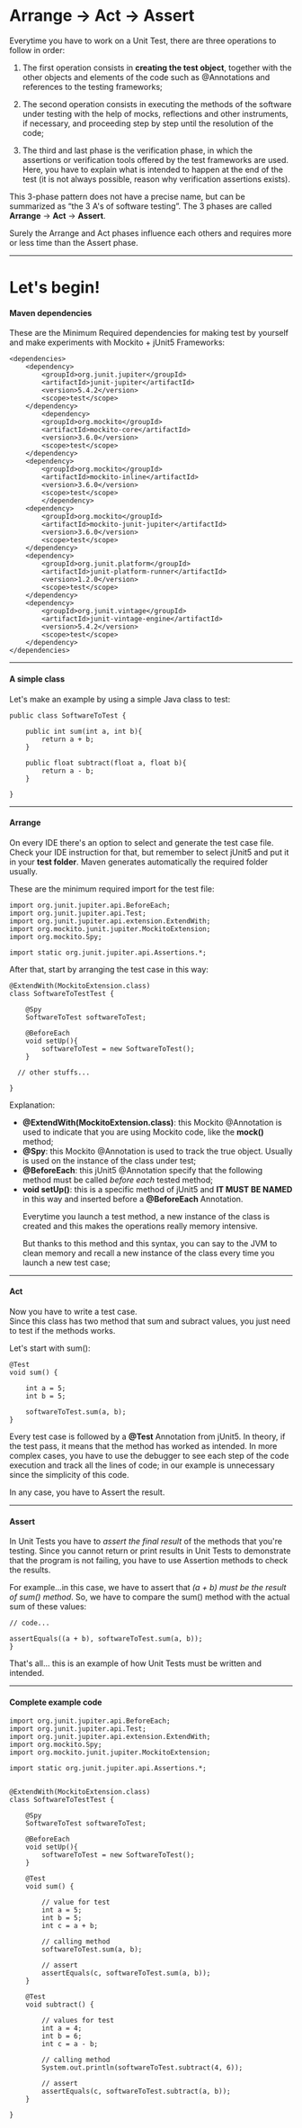 <h1>Arrange -> Act -> Assert</h1>


Everytime you have to work on a Unit Test, there are three operations to follow in order:

1) The first operation consists in <b>creating the test object</b>, together with the other objects and elements of the code such as @Annotations and references to the testing frameworks;

2) The second operation consists in executing the methods of the software under testing with the help of mocks, reflections and other instruments, if necessary, and proceeding step by step until the resolution of the code;

3) The third and last phase is the verification phase, in which the assertions or verification tools offered by the test frameworks are used.
Here, you have to explain what is intended to happen at the end of the test (it is not always possible, reason why verification assertions exists). 


This 3-phase pattern does not have a precise name, but can be summarized as “the 3 A's of software testing”. The 3 phases are called <b>Arrange</b> -> <b>Act</b> -> <b>Assert</b>.

Surely the Arrange and Act phases influence each others and requires more or less time than the Assert phase. 

---

<h1>Let's begin!</h1>

<h4>Maven dependencies</h4>

These are the Minimum Required dependencies for making test by yourself and make experiments with Mockito + jUnit5 Frameworks:

````
<dependencies>
    <dependency>
        <groupId>org.junit.jupiter</groupId>
        <artifactId>junit-jupiter</artifactId>
        <version>5.4.2</version>
        <scope>test</scope>
    </dependency>
        <dependency>
        <groupId>org.mockito</groupId>
        <artifactId>mockito-core</artifactId>
        <version>3.6.0</version>
        <scope>test</scope>
    </dependency>
    <dependency>
        <groupId>org.mockito</groupId>
        <artifactId>mockito-inline</artifactId>
        <version>3.6.0</version>
        <scope>test</scope>
        </dependency>
    <dependency>
        <groupId>org.mockito</groupId>
        <artifactId>mockito-junit-jupiter</artifactId>
        <version>3.6.0</version>
        <scope>test</scope>
    </dependency>
    <dependency>
        <groupId>org.junit.platform</groupId>
        <artifactId>junit-platform-runner</artifactId>
        <version>1.2.0</version>
        <scope>test</scope>
    </dependency>
    <dependency>
        <groupId>org.junit.vintage</groupId>
        <artifactId>junit-vintage-engine</artifactId>
        <version>5.4.2</version>
        <scope>test</scope>
    </dependency>
</dependencies>
````
---

<h4>A simple class</h4>

Let's make an example by using a simple Java class to test:

````
public class SoftwareToTest {

    public int sum(int a, int b){
        return a + b;
    }

    public float subtract(float a, float b){
        return a - b;
    }

}
````
---

<h4>Arrange</h4>

On every IDE there's an option to select and generate the test case file.
Check your IDE instruction for that, but remember to select jUnit5 and put it in your <b>test folder</b>. Maven generates automatically the required folder usually.

These are the minimum required import for the test file:
````
import org.junit.jupiter.api.BeforeEach;
import org.junit.jupiter.api.Test;
import org.junit.jupiter.api.extension.ExtendWith;
import org.mockito.junit.jupiter.MockitoExtension;
import org.mockito.Spy;

import static org.junit.jupiter.api.Assertions.*;
````


After that, start by arranging the test case in this way:

````
@ExtendWith(MockitoExtension.class)
class SoftwareToTestTest {

    @Spy
    SoftwareToTest softwareToTest;

    @BeforeEach
    void setUp(){
        softwareToTest = new SoftwareToTest();
    }

  // other stuffs...

}
````

Explanation:

<ul>
<li><b>@ExtendWith(MockitoExtension.class)</b>: this Mockito @Annotation is used to indicate that you are using Mockito code, like the <b>mock()</b> method;
</li>
<li><b>@Spy</b>: this Mockito @Annotation is used to track the true object. Usually is used on the instance of the class under test;
</li>
<li><b>@BeforeEach</b>: this jUnit5 @Annotation specify that the following method must be called <i>before each</i> tested method;
</li>
<li><b>void setUp()</b>: this is a specific method of jUnit5 and <b>IT MUST BE NAMED</b> in this way and inserted before a <b>@BeforeEach</b> Annotation.

Everytime you launch a test method, a new instance of the class is created and this makes the operations really memory intensive.

But thanks to this method and this syntax, you can say to the JVM to clean memory and recall a new instance of the class every time you launch a new test case; 
</li>
</ul>

---

<h4>Act</h4>

Now you have to write a test case.<br />
Since this class has two method that sum and subract values, you just need to test if the methods works.

Let's start with sum():

````
@Test
void sum() {

    int a = 5;
    int b = 5;

    softwareToTest.sum(a, b);
}
````

Every test case is followed by a <b>@Test</b> Annotation from jUnit5.
In theory, if the test pass, it means that the method has worked as intended. In more complex cases, you have to use the debugger to see each step of the code execution and track all the lines of code; in our example is unnecessary since the simplicity of this code.

In any case, you have to Assert the result.

---

<h4>Assert</h4>

In Unit Tests you have to <i>assert the final result</i> of the methods that you're testing. Since you cannot return or print results in Unit Tests to demonstrate that the program is not failing, you have to use Assertion methods to check the results.

For example...in this case, we have to assert that <i>(a + b) must be the result of sum() method</i>. So, we have to compare the sum() method with the actual sum of these values:

````
// code...

assertEquals((a + b), softwareToTest.sum(a, b));
}
````

That's all... this is an example of how Unit Tests must be written and intended.

---

<h4>Complete example code</h4>

````
import org.junit.jupiter.api.BeforeEach;
import org.junit.jupiter.api.Test;
import org.junit.jupiter.api.extension.ExtendWith;
import org.mockito.Spy;
import org.mockito.junit.jupiter.MockitoExtension;

import static org.junit.jupiter.api.Assertions.*;


@ExtendWith(MockitoExtension.class)
class SoftwareToTestTest {

    @Spy
    SoftwareToTest softwareToTest;

    @BeforeEach
    void setUp(){
        softwareToTest = new SoftwareToTest();
    }

    @Test
    void sum() {

        // value for test
        int a = 5;
        int b = 5;
        int c = a + b;

        // calling method
        softwareToTest.sum(a, b);

        // assert
        assertEquals(c, softwareToTest.sum(a, b));
    }

    @Test
    void subtract() {

        // values for test
        int a = 4;
        int b = 6;
        int c = a - b;

        // calling method
        System.out.println(softwareToTest.subtract(4, 6));

        // assert
        assertEquals(c, softwareToTest.subtract(a, b));
    }
    
}
````